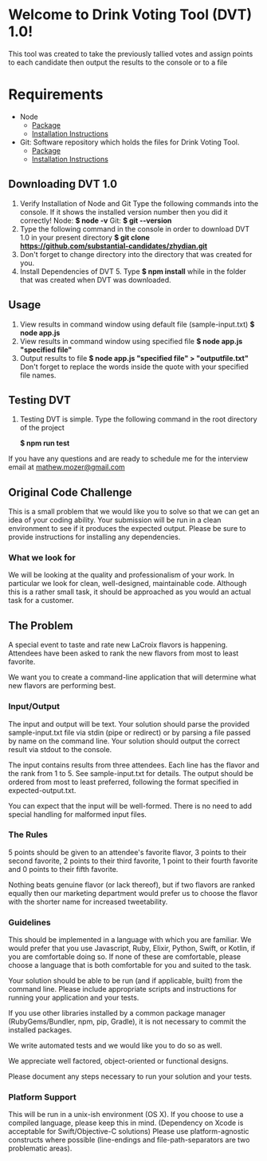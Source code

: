 # Welcome to Drink Voting Tool (DVT) 1.0!

This tool was created to take the previously tallied votes and assign points to each candidate then output the results to the console or to a file


# Requirements

 - Node  
	 - [Package](https://nodejs.org/dist/v10.16.0/node-v10.16.0.pkg)	
	 - [Installation Instructions](https://www.webucator.com/how-to/how-install-nodejs-on-mac.cfm)
 - Git: Software repository which holds the files for Drink Voting Tool.
	 - [Package](https://git-scm.com/download/mac)
	 - [Installation Instructions](https://www.atlassian.com/git/tutorials/install-git)

##  Downloading DVT 1.0

1. Verify Installation of Node and Git
	Type the following commands into the console. If it shows the installed version number then you did it correctly!
	Node: **$ node -v**
	Git: 		**$ git --version**
2.	Type the following command in the console in order to download DVT 1.0 in your present directory
	**$ git clone https://github.com/substantial-candidates/zhydian.git**
3. Don't forget to change directory into the directory that was created for you.
4. Install Dependencies of DVT
	5. Type **$ npm install** while in the folder that was created when DVT was downloaded.

    
## Usage

1. View results in command window using default file (sample-input.txt)
	 **$ node app.js**
2. View results in command window using specified file
	**$ node app.js "specified file"**
3. Output results to file
	**$ node app.js "specified file" > "outputfile.txt"**
	Don't forget to replace the words inside the quote with your specified file names.

## Testing DVT
1. Testing DVT is simple. Type the following command in the root directory of the project

	**$ npm run test**

If you have any questions and are ready to schedule me for the interview email at mathew.mozer@gmail.com




## Original Code Challenge

This is a small problem that we would like you to solve so that we can get an
idea of your coding ability. Your submission will be run in a clean environment
to see if it produces the expected output. Please be sure to provide
instructions for installing any dependencies.

### What we look for

We will be looking at the quality and professionalism of your work. In
particular we look for clean, well-designed, maintainable code. Although this is
a rather small task, it should be approached as you would an actual task for a
customer.

## The Problem

A special event to taste and rate new LaCroix flavors is happening. Attendees
have been asked to rank the new flavors from most to least favorite.

We want you to create a command-line application that will determine what new
flavors are performing best.

### Input/Output

The input and output will be text. Your solution should parse the provided
sample-input.txt file via stdin (pipe or redirect) or by parsing a file passed
by name on the command line. Your solution should output the correct result via
stdout to the console.

The input contains results from three attendees. Each line has the flavor and
the rank from 1 to 5. See sample-input.txt for details. The output should be
ordered from most to least preferred, following the format specified in
expected-output.txt.

You can expect that the input will be well-formed. There is no need to add
special handling for malformed input files.

### The Rules

5 points should be given to an attendee's favorite flavor, 3 points to their
second favorite, 2 points to their third favorite, 1 point to their
fourth favorite and 0 points to their fifth favorite.

Nothing beats genuine flavor (or lack thereof), but if two flavors are ranked
equally then our marketing department would prefer us to choose the flavor with
the shorter name for increased tweetability.

### Guidelines

This should be implemented in a language with which you are familiar. We
would prefer that you use Javascript, Ruby, Elixir, Python, Swift, or Kotlin,
if you are comfortable doing so. If none of these are comfortable, please
choose a language that is both comfortable for you and suited to the task.

Your solution should be able to be run (and if applicable, built) from the
command line. Please include appropriate scripts and instructions for running
your application and your tests.

If you use other libraries installed by a common package manager
(RubyGems/Bundler, npm, pip, Gradle), it is not necessary to commit the
installed packages.

We write automated tests and we would like you to do so as well.

We appreciate well factored, object-oriented or functional designs.

Please document any steps necessary to run your solution and your tests.

### Platform Support

This will be run in a unix-ish environment (OS X). If you choose to use a
compiled language, please keep this in mind. (Dependency on Xcode is
acceptable for Swift/Objective-C solutions) Please use platform-agnostic
constructs where possible (line-endings and file-path-separators are two
problematic areas).



